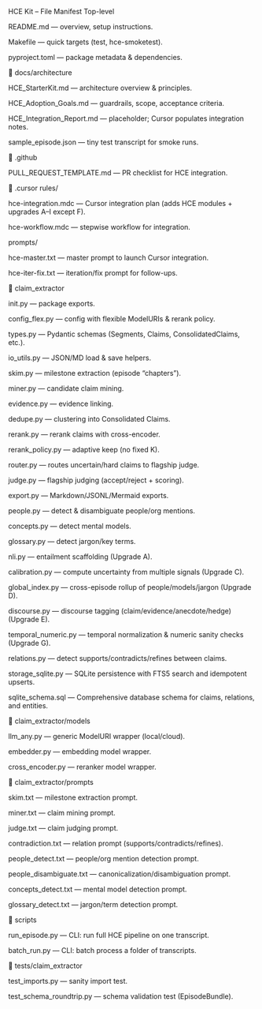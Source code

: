 HCE Kit – File Manifest
Top-level

README.md — overview, setup instructions.

Makefile — quick targets (test, hce-smoketest).

pyproject.toml — package metadata & dependencies.

📂 docs/architecture

HCE_StarterKit.md — architecture overview & principles.

HCE_Adoption_Goals.md — guardrails, scope, acceptance criteria.

HCE_Integration_Report.md — placeholder; Cursor populates integration notes.

sample_episode.json — tiny test transcript for smoke runs.

📂 .github

PULL_REQUEST_TEMPLATE.md — PR checklist for HCE integration.

📂 .cursor
rules/

hce-integration.mdc — Cursor integration plan (adds HCE modules + upgrades A–I except F).

hce-workflow.mdc — stepwise workflow for integration.

prompts/

hce-master.txt — master prompt to launch Cursor integration.

hce-iter-fix.txt — iteration/fix prompt for follow-ups.

📂 claim_extractor

init.py — package exports.

config_flex.py — config with flexible ModelURIs & rerank policy.

types.py — Pydantic schemas (Segments, Claims, ConsolidatedClaims, etc.).

io_utils.py — JSON/MD load & save helpers.

skim.py — milestone extraction (episode “chapters”).

miner.py — candidate claim mining.

evidence.py — evidence linking.

dedupe.py — clustering into Consolidated Claims.

rerank.py — rerank claims with cross-encoder.

rerank_policy.py — adaptive keep (no fixed K).

router.py — routes uncertain/hard claims to flagship judge.

judge.py — flagship judging (accept/reject + scoring).

export.py — Markdown/JSONL/Mermaid exports.

people.py — detect & disambiguate people/org mentions.

concepts.py — detect mental models.

glossary.py — detect jargon/key terms.

nli.py — entailment scaffolding (Upgrade A).

calibration.py — compute uncertainty from multiple signals (Upgrade C).

global_index.py — cross-episode rollup of people/models/jargon (Upgrade D).

discourse.py — discourse tagging (claim/evidence/anecdote/hedge) (Upgrade E).

temporal_numeric.py — temporal normalization & numeric sanity checks (Upgrade G).

relations.py — detect supports/contradicts/refines between claims.

storage_sqlite.py — SQLite persistence with FTS5 search and idempotent upserts.

sqlite_schema.sql — Comprehensive database schema for claims, relations, and entities.

📂 claim_extractor/models

llm_any.py — generic ModelURI wrapper (local/cloud).

embedder.py — embedding model wrapper.

cross_encoder.py — reranker model wrapper.

📂 claim_extractor/prompts

skim.txt — milestone extraction prompt.

miner.txt — claim mining prompt.

judge.txt — claim judging prompt.

contradiction.txt — relation prompt (supports/contradicts/refines).

people_detect.txt — people/org mention detection prompt.

people_disambiguate.txt — canonicalization/disambiguation prompt.

concepts_detect.txt — mental model detection prompt.

glossary_detect.txt — jargon/term detection prompt.

📂 scripts

run_episode.py — CLI: run full HCE pipeline on one transcript.

batch_run.py — CLI: batch process a folder of transcripts.

📂 tests/claim_extractor

test_imports.py — sanity import test.

test_schema_roundtrip.py — schema validation test (EpisodeBundle).

